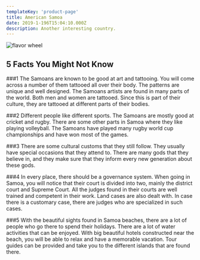 ```yaml
---
templateKey: 'product-page'
title: American Samoa
date: 2019-1-196T15:04:10.000Z
description: Another interesting country.
---
```


![flavor wheel](/img/flags/AmericanSamoa_Flag.png)

## 5 Facts You Might Not Know


###1
The Samoans are known to be good at art and tattooing. You will come across a number of them tattooed all over their body. The patterns are unique and well designed. The Samoans artists are found in many parts of the world. Both men and women are tattooed. Since this is part of their culture, they are tattooed at different parts of their bodies.

###2
Different people like different sports. The Samoans are mostly good at cricket and rugby. There are some other parts in Samoa where they like playing volleyball. The Samoans have played many rugby world cup championships and have won most of the games.

###3
There are some cultural customs that they still follow. They usually have special occasions that they attend to. There are many gods that they believe in, and they make sure that they inform every new generation about these gods.

###4
In every place, there should be a governance system. When going in Samoa, you will notice that their court is divided into two, mainly the district court and Supreme Court. All the judges found in their courts are well trained and competent in their work. Land cases are also dealt with. In case there is a customary case, there are judges who are specialized in such cases.

###5
With the beautiful sights found in Samoa beaches, there are a lot of people who go there to spend their holidays. There are a lot of water activities that can be enjoyed. With big beautiful hotels constructed near the beach, you will be able to relax and have a memorable vacation. Tour guides can be provided and take you to the different islands that are found there.
